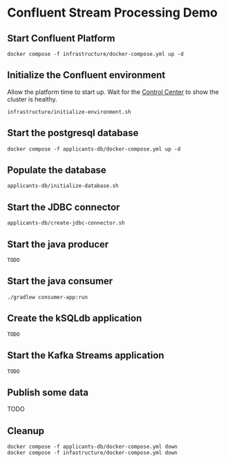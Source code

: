 # Confluent Stream Processing Demo

## Start Confluent Platform

```
docker compose -f infrastructure/docker-compose.yml up -d
```

## Initialize the Confluent environment
Allow the platform time to start up.  Wait for the [Control Center](http://localhost:9021) to show the cluster is healthy.

```
infrastructure/initialize-environment.sh
```

## Start the postgresql database

```
docker compose -f applicants-db/docker-compose.yml up -d 
```

## Populate the database

```
applicants-db/initialize-database.sh
```

## Start the JDBC connector

```
applicants-db/create-jdbc-connector.sh
```

## Start the java producer

```
TODO
```

## Start the java consumer

```
./gradlew consumer-app:run
```

## Create the kSQLdb application

```
TODO
```

## Start the Kafka Streams application

```
TODO
```

## Publish some data

TODO

## Cleanup

```
docker compose -f applicants-db/docker-compose.yml down
docker compose -f infastructure/docker-compose.yml down
```